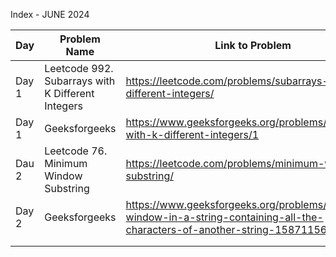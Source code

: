 Index - JUNE 2024

| Day   | Problem Name                                      | Link to Problem                                                              | Notes |
| ----- | ------------------------------------------------- | ---------------------------------------------------------------------------- | ----- |
| Day 1 | Leetcode 992. Subarrays with K Different Integers | https://leetcode.com/problems/subarrays-with-k-different-integers/           | -     |
| Day 1 | Geeksforgeeks                                     | https://www.geeksforgeeks.org/problems/subarrays-with-k-different-integers/1 | -     |
| Dau 2 | Leetcode 76. Minimum Window Substring | https://leetcode.com/problems/minimum-window-substring/ | -       |
| Day 2 | Geeksforgeeks                                     | https://www.geeksforgeeks.org/problems/smallest-window-in-a-string-containing-all-the-characters-of-another-string-1587115621/1 | -     |
|       |                                                   |                                                                              |       |
|       |                                                   |                                                                              |       |

